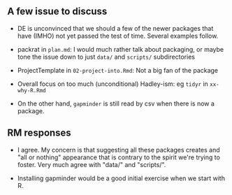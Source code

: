 
## A few issue to discuss

- DE is unconvinced that we should a few of the newer packages that have
(IMHO) not yet passed the test of time. Several examples follow.

- packrat in `plan.md`: I would much rather talk about packaging, or maybe
tone the issue down to just `data/`  and `scripts/` subdirectories

- ProjectTemplate in `02-project-into.Rmd`: Not a big fan of the package

- Overall focus on too much (unconditional) Hadley-ism: eg `tidyr` in `xx-why-R.Rmd`

- On the other hand, `gapminder` is still read by csv when there is now a package.
      
## RM responses

- I agree. My concern is that suggesting all these packages creates
  and "all or nothing" appearance that is contrary to the spirit we're
  trying to foster. Very much agree with "data/" and "scripts/".

- Installing gapminder would be a good initial exercise when we start
  with R.

